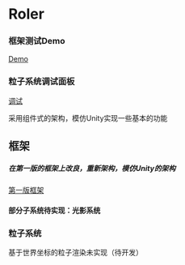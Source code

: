 # Roler

### 框架测试Demo
[Demo](http://112.74.35.246:3000)
### 粒子系统调试面板
[调试](http://112.74.35.246:3000/demo)


采用组件式的架构，模仿Unity实现一些基本的功能
## 框架
##### 在第一版的框架上改良，重新架构，模仿Unity的架构
[第一版框架](https://github.com/Louxml/Engine1)
#### 部分子系统待实现：光影系统
### 粒子系统
基于世界坐标的粒子渲染未实现（待开发）
